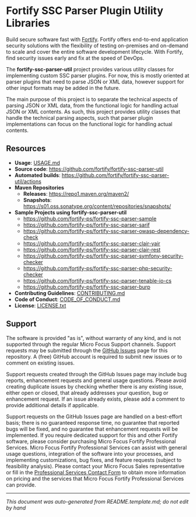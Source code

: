 # Fortify SSC Parser Plugin Utility Libraries 


<!-- START-INCLUDE:p.marketing-intro.md -->

Build secure software fast with [Fortify](https://www.microfocus.com/en-us/solutions/application-security). Fortify offers end-to-end application security solutions with the flexibility of testing on-premises and on-demand to scale and cover the entire software development lifecycle.  With Fortify, find security issues early and fix at the speed of DevOps. 

<!-- END-INCLUDE:p.marketing-intro.md -->



<!-- START-INCLUDE:repo-intro.md -->

The **fortify-ssc-parser-util** project provides various utility classes for implementing custom SSC parser plugins. For now, this is mostly oriented at parser plugins that need to parse JSON or XML data, however support for 
other input formats may be added in the future.

The main purpose of this project is to separate the technical aspects of parsing JSON or XML data, from the functional logic for handling actual JSON or XML contents. As such, this project provides utility classes that handle the technical parsing aspects, such that parser plugin implementations can focus on the functional logic for handling actual contents.

<!-- END-INCLUDE:repo-intro.md -->


## Resources


<!-- START-INCLUDE:repo-resources.md -->

* **Usage**: [USAGE.md](USAGE.md)
* **Source code**: https://github.com/fortify/fortify-ssc-parser-util
* **Automated builds**: https://github.com/fortify/fortify-ssc-parser-util/actions
* **Maven Repositories**
    * **Releases**: https://repo1.maven.org/maven2/ 
    * **Snapshots**: https://s01.oss.sonatype.org/content/repositories/snapshots/
* **Sample Projects using fortify-ssc-parser-util**
    * https://github.com/fortify-ps/fortify-ssc-parser-sample
    * https://github.com/fortify-ps/fortify-ssc-parser-sarif
    * https://github.com/fortify-ps/fortify-ssc-parser-owasp-dependency-check
    * https://github.com/fortify-ps/fortify-ssc-parser-clair-yair
    * https://github.com/fortify-ps/fortify-ssc-parser-clair-rest
    * https://github.com/fortify-ps/fortify-ssc-parser-symfony-security-checker
    * https://github.com/fortify-ps/fortify-ssc-parser-php-security-checker
    * https://github.com/fortify-ps/fortify-ssc-parser-tenable-io-cs
    * https://github.com/fortify-ps/fortify-ssc-parser-burp
* **Contributing Guidelines**: [CONTRIBUTING.md](CONTRIBUTING.md)
* **Code of Conduct**: [CODE_OF_CONDUCT.md](CODE_OF_CONDUCT.md)
* **License**: [LICENSE.txt](LICENSE.txt)

<!-- END-INCLUDE:repo-resources.md -->


## Support

The software is provided "as is", without warranty of any kind, and is not supported through the regular Micro Focus Support channels. Support requests may be submitted through the [GitHub Issues](https://github.com/fortify/fortify-ssc-parser-util/issues) page for this repository. A (free) GitHub account is required to submit new issues or to comment on existing issues. 

Support requests created through the GitHub Issues page may include bug reports, enhancement requests and general usage questions. Please avoid creating duplicate issues by checking whether there is any existing issue, either open or closed, that already addresses your question, bug or enhancement request. If an issue already exists, please add a comment to provide additional details if applicable.

Support requests on the GitHub Issues page are handled on a best-effort basis; there is no guaranteed response time, no guarantee that reported bugs will be fixed, and no guarantee that enhancement requests will be implemented. If you require dedicated support for this and other Fortify software, please consider purchasing Micro Focus Fortify Professional Services. Micro Focus Fortify Professional Services can assist with general usage questions, integration of the software into your processes, and implementing customizations, bug fixes, and feature requests (subject to feasibility analysis). Please contact your Micro Focus Sales representative or fill in the [Professional Services Contact Form](https://www.microfocus.com/en-us/cyberres/contact/professional-services) to obtain more information on pricing and the services that Micro Focus Fortify Professional Services can provide.

---

*This document was auto-generated from README.template.md; do not edit by hand*
